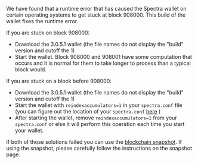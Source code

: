 We have found that a runtime error that has caused the Spectra wallet on certain operating systems to get stuck at block 908000. This build of the wallet fixes the runtime error.

If you are stuck on block 908000:
- Download the 3.0.5.1 wallet (the file names do not display the "build" version and cutoff the 1)
- Start the wallet. Block 908000 and 908001 have some computation that occurs and it is normal for them to take longer to process than a typical block would.

If you are stuck on a block before 908000:
- Download the 3.0.5.1 wallet (the file names do not display the "build" version and cutoff the 1)
- Start the wallet with `reindexaccumulators=1` in your `spectra.conf` file (you can figure out the location of your `spectra.conf` [here](https://spectra.freshdesk.com/support/solutions/articles/30000004664-where-are-my-wallet-dat-blockchain-and-configuration-conf-files-located-) )
- After starting the wallet, remove `reindexaccumulators=1` from your `spectra.conf` or else it will perform this operation each time you start your wallet.

If both of those solutions failed you can use the [blockchain snapshot](http://178.254.23.111/~pub/Spectra/Daily-Snapshots-Html/Spectra-Daily-Snapshots.html). If using the snapshot, please carefully follow the instructions on the snapshot page.